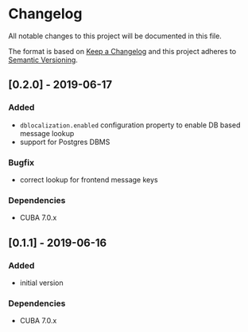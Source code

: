 # Changelog
All notable changes to this project will be documented in this file.

The format is based on [Keep a Changelog](http://keepachangelog.com/en/1.0.0/)
and this project adheres to [Semantic Versioning](http://semver.org/spec/v2.0.0.html).


## [0.2.0] - 2019-06-17

### Added
- `dblocalization.enabled` configuration property to enable DB based message lookup
- support for Postgres DBMS

### Bugfix
- correct lookup for frontend message keys

### Dependencies
- CUBA 7.0.x
## [0.1.1] - 2019-06-16

### Added
- initial version

### Dependencies
- CUBA 7.0.x